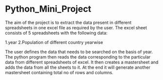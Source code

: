 # Python_Mini_Project
The aim of the project is to extract the data present in different spreadsheets in one excel file as required by the user. The excel sheet consists of 5 spreadsheets with the following data:

 

1.year
2.Population of different country yearwise

 

The user defines the data that needs to be searched on the basis of year. The python program then reads the data corresponding to the particular data from different spreadsheets of excel. It then creates a mastersheet and adds the data from all the sheets to it. At the end it will generate another mastersheet containing total no of rows and columns.
